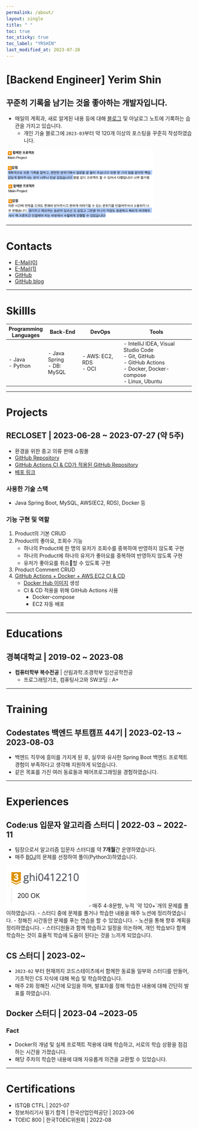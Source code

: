 ```yaml
---
permalink: /about/
layout: single
title: " "
toc: true
toc_sticky: true
toc_label: "YRSHIN"
last_modified_at: 2023-07-28
---
```

# \[Backend Engineer] Yerim Shin

## 꾸준히 기록을 남기는 것을 좋아하는 개발자입니다.

- 매일의 계획과, 새로 알게된 내용 등에 대해 [블로그](https://yelm-212.github.io/categories/#plans-til) 및 아날로그 노트에 기록하는 습관을 가지고 있습니다.
	- 개인 기술 블로그에 `2023-03`부터 약 120개 이상의 포스팅을 꾸준히 작성하였습니다.

<img src="/attatchments/feedback.png" style="max-width: 400px;" />
<img src="/attatchments/feedback1.png" style="max-width: 400px;" />

---

# Contacts

- [E-Mail(0)](mailto:yerimshin@yelm.digital)
- [E-Mail(1)](mailto:21yrshin@naver.com)
- [GitHub](https://github.com/yelm-212)
- [GitHub blog](https://yelm-212.github.io/)

---

# Skillls

| **Programming** <br> **Languages** | **Back-End**                    | **DevOps**                 | **Tools**                                                                                                                       | 
| ---------------------------------- | ------------------------------- | -------------------------- | ------------------------------------------------------------------------------------------------------------------------------- |
| - Java <br> - Python               | - Java Spring  <br> - DB: MySQL | - AWS: EC2, RDS <br> - OCI | - IntelliJ IDEA, Visual Studio Code <br> - Git, GitHub <br> - GitHub Actions <br> - Docker, Docker-compose <br> - Linux, Ubuntu |

---

# Projects

## RECLOSET \| 2023-06-28 ~ 2023-07-27 (약 5주)

- 환경을 위한 중고 의류 판매 쇼핑몰
- [GitHub Repository](https://github.com/codestates-seb/seb44_main_017/tree/main)
- [GitHub Actions CI & CD가 적용된 GitHub Repository](https://github.com/yelm-212/seb44_main_017_test)
- [배포 링크](http://recloset-bucket.s3-website.ap-northeast-2.amazonaws.com/)

### 사용한 기술 스택

- Java Spring Boot, MySQL, AWS(EC2, RDS), Docker 등

### 기능 구현 및 역할 

1. Product의 기본 CRUD
2. Product의 좋아요, 조회수 기능
	- 하나의 Product에 한 명의 유저가 조회수를 중복하여 반영하지 않도록 구현
	- 하나의 Product에 하나의 유저가 좋아요를 중복하여 반영하지 않도록 구현
	- 유저가 좋아요를 취소할 수 있도록 구현
3. Product Comment CRUD
4. [GitHub Actions + Docker + AWS EC2 CI & CD](https://yelm-212.github.io/docker_k8s/docker-ci-cd/)
	- [Docker Hub 이미지](https://hub.docker.com/repository/docker/21yrshin/seb44_main_017/general) 생성
	- CI & CD 적용을 위해 GitHub Actions 사용
		- Docker-compose
		- EC2 자동 배포

---

# Educations

## 경북대학교 \| 2019-02 ~ 2023-08

- **컴퓨터학부 복수전공** \| 산림과학.조경학부 임산공학전공
	- 프로그래밍기초, 컴퓨팅사고와 SW코딩 : A+

---

# Training

## Codestates 백엔드 부트캠프 44기 \| 2023-02-13 ~ 2023-08-03

- 백엔드 직무에 흥미를 가지게 된 후, 실무와 유사한 Spring Boot 백엔드 프로젝트 경험이 부족하다고 생각해 지원하게 되었습니다. 
- 같은 목표를 가진 여러 동료들과 페어프로그래밍을 경험하였습니다.

---

# Experiences

## Code:us 입문자 알고리즘 스터디 \| 2022-03 ~ 2022-11

- 팀장으로서 알고리즘 입문자 스터디를 약 **7개월**간 운영하였습니다.
- 매주 [BOJ](https://www.acmicpc.net/user/ghi0412210)의 문제를 선정하여 풀이(Python3)하였습니다.
<img src="/attatchments/boj-gold-3.png" style="max-width: 400px;" />
- 매주 4-8문항, 누적 `약 120+`개의 문제를 풀이하였습니다.
- 스터디 중에 문제를 풀거나 학습한 내용을 매주 노션에 정리하였습니다.
- 정해진 시간동안 문제를 푸는 연습을 할 수 있었습니다.
- 노션을 통해 향후 계획을 정리하였습니다.
- 스터디원들과 함께 학습하고 일정을 의논하며, 개인 학습보다 함께 학습하는 것이 효율적 학습에 도움이 된다는 것을 느끼게 되었습니다.


## CS 스터디 \| 2023-02~

- `2023-02` 부터 현재까지 코드스테이츠에서 함께한 동료들 일부와 스터디를 만들어, 기초적인 CS 지식에 대해 복습 및 학습하였습니다.
- 매주 2회 정해진 시간에 모임을 하며, 발표자를 정해 학습한 내용에 대해 간단히 발표를 하였습니다.

## Docker 스터디 \| 2023-04 ~2023-05

### Fact
- Docker의 개념 및 실제 프로젝트 적용에 대해 학습하고, 서로의 학습 상황을 점검하는 시간을 가졌습니다.
- 해당 주차의 학습한 내용에 대해 자유롭게 의견을 교환할 수 있었습니다.

---

# Certifications

- ISTQB CTFL \| 2021-07
- 정보처리기사 필기 합격 \| 한국산업인력공단 \| 2023-06
- TOEIC 800 \| 한국TOEIC위원회 \| 2022-08